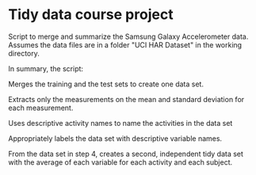 # Tidy data course project

Script to merge and summarize the Samsung Galaxy Accelerometer data. Assumes the data files are in a folder "UCI HAR Dataset" in the working directory.

In summary, the script:

Merges the training and the test sets to create one data set.

Extracts only the measurements on the mean and standard deviation for each measurement. 

Uses descriptive activity names to name the activities in the data set

Appropriately labels the data set with descriptive variable names. 

From the data set in step 4, creates a second, independent tidy data set with the average of each variable for each activity and each subject.
